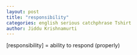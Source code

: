 ```yaml
---
layout: post
title: "responsibility"
categories: english serious catchphrase Tshirt
author: Jiddu Krishnamurti
---
```

[responsibility] = ability to respond (properly)
